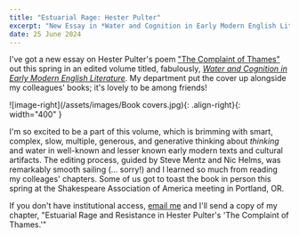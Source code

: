 ```yaml
---
title: "Estuarial Rage: Hester Pulter"
excerpt: "New Essay in *Water and Cognition in Early Modern English Literature*"
date: 25 June 2024
---
```


I've got a new essay on Hester Pulter's poem ["The Complaint of Thames"](https://pulterproject.northwestern.edu/poems/ee/the-complaint-of-thames-1647/) out this spring in an edited volume titled, fabulously, [*Water and Cognition in Early Modern English Literature*](https://www.aup.nl/en/book/9789463724791/water-and-cognition-in-early-modern-english-literature). My department put the cover up alongside my colleagues' books; it's lovely to be among friends!

![image-right](/assets/images/Book covers.jpg){: .align-right}{: width="400" }

I'm so excited to be a part of this volume, which is brimming with smart, complex, slow, multiple, generous, and generative thinking about *thinking* and water in well-known and lesser known early modern texts and cultural artifacts. The editing process, guided by Steve Mentz and Nic Helms, was remarkably smooth sailing (... sorry!) and I learned so much from reading my colleages' chapters. Some of us got to toast the book in person this spring at the Shakespeare Association of America meeting in Portland, OR. 

If you don't have institutional access, [email me](https://dyanijt.github.io/about/) and I'll send a copy of my chapter, "Estuarial Rage and Resistance in Hester Pulter's 'The Complaint of Thames.'"
